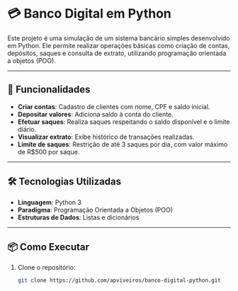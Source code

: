 # 💳 Banco Digital em Python

Este projeto é uma simulação de um sistema bancário simples desenvolvido em Python. Ele permite realizar operações básicas como criação de contas, depósitos, saques e consulta de extrato, utilizando programação orientada a objetos (POO).

---

## 🚀 Funcionalidades

- **Criar contas**: Cadastro de clientes com nome, CPF e saldo inicial.
- **Depositar valores**: Adiciona saldo à conta do cliente.
- **Efetuar saques**: Realiza saques respeitando o saldo disponível e o limite diário.
- **Visualizar extrato**: Exibe histórico de transações realizadas.
- **Limite de saques**: Restrição de até 3 saques por dia, com valor máximo de R$500 por saque.

---

## 🛠 Tecnologias Utilizadas

- **Linguagem**: Python 3
- **Paradigma**: Programação Orientada a Objetos (POO)
- **Estruturas de Dados**: Listas e dicionários

---

## 📦 Como Executar

1. Clone o repositório:

   ```bash
   git clone https://github.com/apviveiros/banco-digital-python.git
